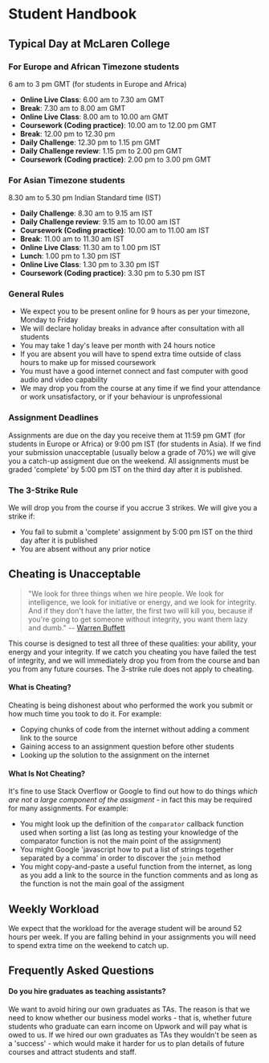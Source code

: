 # Student Handbook

## Typical Day at McLaren College
### For Europe and African Timezone students
6 am to 3 pm GMT (for students in Europe and Africa)
- **Online Live Class**: 6.00 am to 7.30 am GMT
- **Break**: 7.30 am to 8.00 am GMT
- **Online Live Class**: 8.00 am to 10.00 am GMT
- **Coursework (Coding practice)**: 10.00 am to 12.00 pm GMT
- **Break**: 12.00 pm to 12.30 pm
- **Daily Challenge**: 12.30 pm to 1.15 pm GMT
- **Daily Challenge review**: 1.15 pm to 2.00 pm GMT
- **Coursework (Coding practice)**: 2.00 pm to 3.00 pm GMT
 

### For Asian Timezone students
8.30 am to 5.30 pm Indian Standard time (IST)
- **Daily Challenge**: 8.30 am to 9.15 am IST
- **Daily Challenge review**: 9.15 am to 10.00 am IST
- **Coursework (Coding practice)**: 10.00 am to 11.00 am IST
- **Break**: 11.00 am to 11.30 am IST
- **Online Live Class**: 11.30 am to 1.00 pm IST
- **Lunch**: 1.00 pm to 1.30 pm IST
- **Online Live Class**: 1.30 pm to 3.30 pm IST
- **Coursework (Coding practice)**: 3.30 pm to 5.30 pm IST


### General Rules
- We expect you to be present online for 9 hours as per your timezone, Monday to Friday
- We will declare holiday breaks in advance after consultation with all students  
- You may take 1 day's leave per month with 24 hours notice
- If you are absent you will have to spend extra time outside of class hours to make up for missed coursework
- You must have a good internet connect and fast computer with good audio and video capability 
- We may drop you from the course at any time if we find your attendance or work unsatisfactory, or if your behaviour is unprofessional


### Assignment Deadlines
Assignments are due on the day you receive them at 11:59 pm GMT (for students in Europe or Africa) or 9:00 pm IST (for students in Asia).  If we find your submission unacceptable (usually below a grade of 70%) we will give you a catch-up assigment due on the weekend.  All assignments must be graded 'complete' by 5:00 pm IST on the third day after it is published. 

### The 3-Strike Rule
We will drop you from the course if you accrue 3 strikes.  We will give you a strike if:
- You fail to submit a 'complete' assignment by 5:00 pm IST on the third day after it is published 
- You are absent without any prior notice

## Cheating is Unacceptable

> "We look for three things when we hire people. We look for intelligence, we look for initiative or energy, and we 
> look for integrity. And if they don't have the latter, the first two will kill you, because if you're going to 
> get someone without integrity, you want them lazy and dumb."
>  -- [Warren Buffett](https://www.businessinsider.com/warren-buffett-hire-people-with-integrity-heres-how-to-find-them-9?r=AU&IR=T) 

This course is designed to test all three of these qualities: your ability, your energy and your integrity.  If we catch you cheating you have failed the test of integrity, and we will immediately drop you from from the course and ban you from any future courses.  The 3-strike rule does not apply to cheating.

#### What is Cheating?
Cheating is being dishonest about who performed the work you submit or how much time you took to do it.  For example:
- Copying chunks of code from the internet without adding a comment link to the source
- Gaining access to an assignment question before other students
- Looking up the solution to the assignment on the internet 

#### What Is Not Cheating?
It's fine to use Stack Overflow or Google to find out how to do things *which are not a large component of the assigment* - in fact this may be required for many assignments.  For example:
- You might look up the definition of the `comparator` callback function used when sorting a list (as long as testing your knowledge of the comparator function is not the main point of the assignment)
- You might Google 'javascript how to put a list of strings together separated by a comma' in order to discover the `join` method
- You might copy-and-paste a useful function from the internet, as long as you add a link to the source in the function comments and as long as the function is not the main goal of the assigment

## Weekly Workload
We expect that the workload for the average student will be around 52 hours per week.  If you are falling behind in your 
assignments you will need to spend extra time on the weekend to catch up.
 
## Frequently Asked Questions
#### Do you hire graduates as teaching assistants?
We want to avoid hiring our own graduates as TAs.  The reason is that we need to know whether our business model works - that is, whether future students who graduate can earn income on Upwork and will pay what is owed to us.  If we hired our own graduates as TAs they wouldn't be seen as a 'success' - which would make it harder for us to plan details of future courses and attract students and staff.
